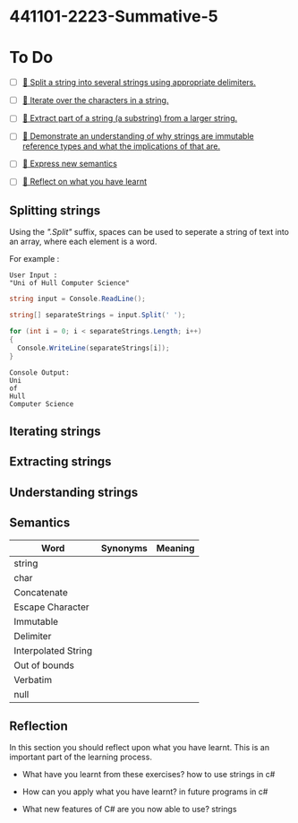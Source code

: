 # 441101-2223-Summative-5

# To Do

- [ ] [:key: Split a string into several strings using appropriate delimiters.](#splitting-strings)

- [ ] [:key: Iterate over the characters in a string.](#iterating-strings)

- [ ] [:key: Extract part of a string (a substring) from a larger string.](#extracting-strings)

- [ ] [:key: Demonstrate an understanding of why strings are immutable reference types and what the implications of that are.](#understanding-strings)


- [ ] [:speech_balloon: Express new semantics](#semantics)
- [ ] [:thought_balloon: Reflect on what you have learnt](#reflection)

## Splitting strings

Using the *".Split"* suffix, spaces can be used to seperate a string of text into an array, where each element is a word.

For example :

```console
User Input :
"Uni of Hull Computer Science"
```
```cs
string input = Console.ReadLine();

string[] separateStrings = input.Split(' ');

for (int i = 0; i < separateStrings.Length; i++) 
{
  Console.WriteLine(separateStrings[i]);
}
```
```console
Console Output:
Uni
of
Hull
Computer Science
```

## Iterating strings

## Extracting strings

## Understanding strings

## Semantics

| Word | Synonyms | Meaning |
|---|---|---|
|string| | |
|char| | |
|Concatenate| | |
|Escape Character| | |
|Immutable| | |
|Delimiter| | |
|Interpolated String| | |
|Out of bounds| | |
|Verbatim| | |
|null| | |

## Reflection

In this section you should reflect upon what you have learnt. This is an important part of the learning process.
- What have you learnt from these exercises?
how to use strings in c#


- How can you apply what you have learnt?
in future programs in c#


- What new features of C# are you now able to use?
strings
